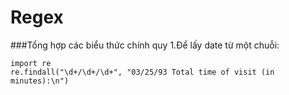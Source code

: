 # Regex
###Tổng hợp các biểu thức chính quy
1.Để lấy date từ một chuỗi:
```
import re
re.findall("\d+/\d+/\d+", "03/25/93 Total time of visit (in minutes):\n")
```
